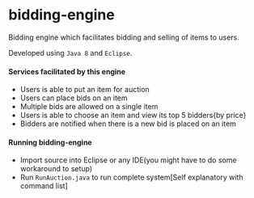 # bidding-engine
Bidding engine which facilitates bidding and selling of items to users.

Developed using `Java 8` and `Eclipse`.

#### Services facilitated by this engine
 * Users is able to put an item for auction
 * Users can place bids on an item
 * Multiple bids are allowed on a single item
 * Users is able to choose an item and view its top 5 bidders{by price}
 * Bidders are notified when there is a new bid is placed on an item

#### Running bidding-engine
  * Import source into Eclipse or any IDE(you might have to do some workaround to setup)
  * Run `RunAuction.java` to run complete system[Self explanatory with command list]
